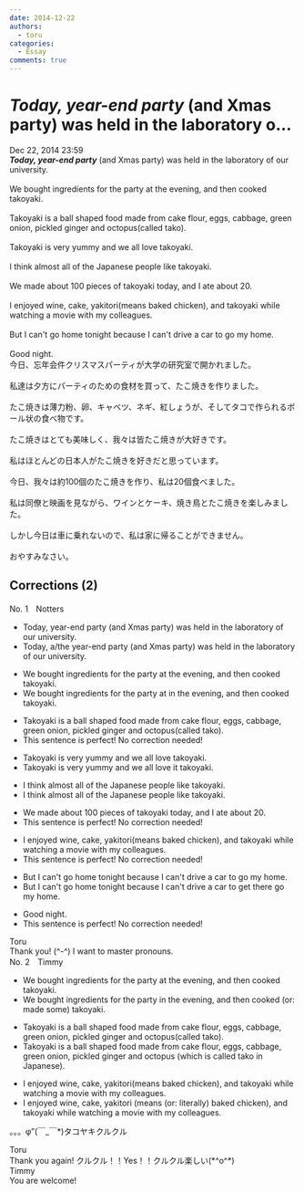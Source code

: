 ```yaml
---
date: 2014-12-22
authors:
  - toru
categories:
  - Essay
comments: true
---
```


# <strong><em>Today, year-end party</strong></em> (and Xmas party) was held in the laboratory o...
<div class="date">Dec 22, 2014 23:59</div>
<div id="post"><div id="body_show_ori">
<strong><em>Today, year-end party</strong></em> (and Xmas party) was held in the laboratory of our university.<br/><br/>We bought ingredients for the party at the evening, and then cooked takoyaki.<br/><br/>Takoyaki is a ball shaped food made from cake flour, eggs, cabbage, green onion, pickled ginger and octopus(called tako).<br/><br/>Takoyaki is very yummy and we all love takoyaki.<br/><br/>I think almost all of the Japanese people like takoyaki.<br/><br/>We made about 100 pieces of takoyaki today, and I ate about 20.<br/><br/>I enjoyed wine, cake, yakitori(means baked chicken), and takoyaki while watching a movie with my colleagues.<br/><br/>But I can't go home tonight because I can't drive a car to go my home.<br/><br/>Good night.
</div></div>

<!-- more -->

<div id="post_ja"><div id="body_show_mo">
今日、忘年会件クリスマスパーティが大学の研究室で開かれました。<br/><br/>私達は夕方にパーティのための食材を買って、たこ焼きを作りました。<br/><br/>たこ焼きは薄力粉、卵、キャベツ、ネギ、紅しょうが、そしてタコで作られるボール状の食べ物です。<br/><br/>たこ焼きはとても美味しく、我々は皆たこ焼きが大好きです。<br/><br/>私はほとんどの日本人がたこ焼きを好きだと思っています。<br/><br/>今日、我々は約100個のたこ焼きを作り、私は20個食べました。<br/><br/>私は同僚と映画を見ながら、ワインとケーキ、焼き鳥とたこ焼きを楽しみました。<br/><br/>しかし今日は車に乗れないので、私は家に帰ることができません。<br/><br/>おやすみなさい。
</div></div>

## Corrections (2)
<div id="block"><div class="first_name"> No. 1　<span class="just_name">Notters</span></div><div id="block2">
<ul class="correction_field">
<li class="incorrect">Today, year-end party (and Xmas party) was held in the laboratory of our university.</li>
<li class="corrected correct">
Today, <span class="f_blue">a/the</span> year-end party (and Xmas party) was held in the laboratory of our university.
</li>
</ul>
<ul class="correction_field">
<li class="incorrect">We bought ingredients for the party at the evening, and then cooked takoyaki.</li>
<li class="corrected correct">
We bought ingredients for the party <span class="sline">at </span><span class="f_blue">in </span>the evening, and then cooked takoyaki.
</li>
</ul>
<ul class="correction_field">
<li class="incorrect">Takoyaki is a ball shaped food made from cake flour, eggs, cabbage, green onion, pickled ginger and octopus(called tako).</li>
<li class="corrected perfect">This sentence is perfect! No correction needed!</li>
</ul>
<ul class="correction_field">
<li class="incorrect">Takoyaki is very yummy and we all love takoyaki.</li>
<li class="corrected correct">
Takoyaki is very yummy and we all love <span class="f_blue">it </span><span class="sline">takoyaki</span>.
</li>
</ul>
<ul class="correction_field">
<li class="incorrect">I think almost all of the Japanese people like takoyaki.</li>
<li class="corrected correct">
I think almost all <span class="sline">of the</span> Japanese people like takoyaki.
</li>
</ul>
<ul class="correction_field">
<li class="incorrect">We made about 100 pieces of takoyaki today, and I ate about 20.</li>
<li class="corrected perfect">This sentence is perfect! No correction needed!</li>
</ul>
<ul class="correction_field">
<li class="incorrect">I enjoyed wine, cake, yakitori(means baked chicken), and takoyaki while watching a movie with my colleagues.</li>
<li class="corrected perfect">This sentence is perfect! No correction needed!</li>
</ul>
<ul class="correction_field">
<li class="incorrect">But I can't go home tonight because I can't drive a car to go my home.</li>
<li class="corrected correct">
But I can't go home tonight because I can't drive a car to <span class="f_blue">get there</span> <span class="sline">go my home</span>.
</li>
</ul>
<ul class="correction_field">
<li class="incorrect">Good night.</li>
<li class="corrected perfect">This sentence is perfect! No correction needed!</li>
</ul>
</div><div class="name"><span class="just_name">Toru</span><br>
Thank you! (^-^) I want to master pronouns.
</div>
</div>
<div id="block"><div class="first_name"> No. 2　<span class="just_name">Timmy</span></div><div id="block2">
<ul class="correction_field">
<li class="incorrect">We bought ingredients for the party at the evening, and then cooked takoyaki.</li>
<li class="corrected correct">
We bought ingredients for the party in the evening, and then cooked (or: <span class="f_blue">made some</span>) takoyaki.
</li>
</ul>
<ul class="correction_field">
<li class="incorrect">Takoyaki is a ball shaped food made from cake flour, eggs, cabbage, green onion, pickled ginger and octopus(called tako).</li>
<li class="corrected correct">
Takoyaki is a ball shaped food made from cake flour, eggs, cabbage, green onion, pickled ginger and octopus (<span class="f_blue">which is</span> called tako <span class="f_blue">in Japanese</span>).
</li>
</ul>
<ul class="correction_field">
<li class="incorrect">I enjoyed wine, cake, yakitori(means baked chicken), and takoyaki while watching a movie with my colleagues.</li>
<li class="corrected correct">
I enjoyed wine, cake, yakitori (means (or: <span class="f_blue">literally</span>) baked chicken), and takoyaki while watching a movie with my colleagues.
</li>
</ul>
<p class="comment_small">
 。。。φ”(￣_￣*)タコヤキクルクル
</p>

</div><div class="name"><span class="just_name">Toru</span><br>
Thank you again! クルクル！！Yes！！クルクル楽しい(*^o^*)
</div>
<div class="name"><span class="just_name">Timmy</span><br>
You are welcome!
</div>
</div>
